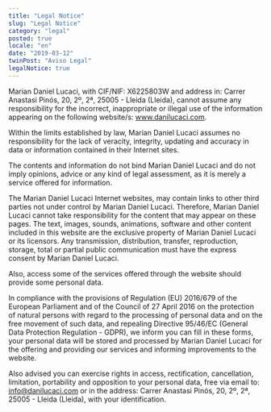 ```yaml
---
title: "Legal Notice"
slug: "Legal Notice"
category: "legal"
posted: true
locale: "en"
date: "2019-03-12"
twinPost: "Aviso Legal"
legalNotice: true
---
```


Marian Daniel Lucaci, with CIF/NIF: X6225803W and address in: Carrer Anastasi Pinós, 20, 2º, 2ª, 25005 - Lleida
(Lleida), cannot assume any responsibility for the incorrect, inappropriate or illegal use of the information appearing on the following website/s: www.danilucaci.com.

Within the limits established by law, Marian Daniel Lucaci assumes no responsibility for the lack of veracity, integrity, updating and accuracy in data or information contained in their Internet sites.

The contents and information do not bind Marian Daniel Lucaci and do not imply opinions, advice or any kind of legal assessment, as it is merely a service offered for information.

The Marian Daniel Lucaci Internet websites, may contain links to other third parties not under control by Marian Daniel Lucaci. Therefore, Marian Daniel Lucaci cannot take responsibility for the content that may appear on these pages.
The text, images, sounds, animations, software and other content included in this website are the exclusive property of Marian Daniel Lucaci or its licensors. Any transmission, distribution, transfer, reproduction, storage, total or partial public communication must have the express consent by Marian Daniel Lucaci.

Also, access some of the services offered through the website should provide some personal data.

In compliance with the provisions of Regulation (EU) 2016/679 of the European Parliament and of the Council of 27 April 2016 on the protection of natural persons with regard to the processing of personal data and on the free movement of such data, and repealing Directive 95/46/EC (General Data Protection Regulation - GDPR), we inform you can fill in these forms, your personal data will be stored and processed by Marian Daniel Lucaci for the offering and providing our services and informing improvements to the website.

Also advised you can exercise rights in access, rectification, cancellation, limitation, portability and opposition to your personal data, free via email to: info@danilucaci.com or in the address: Carrer Anastasi Pinós, 20, 2º, 2ª, 25005 - Lleida (Lleida), with your identification.
